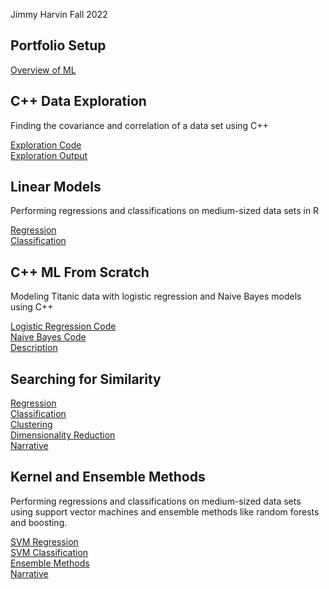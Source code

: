 Jimmy Harvin
Fall 2022

## Portfolio Setup
[Overview of ML](https://github.com/JimmyHF/CS_4375_Portfolio/blob/main/Overview%20of%20ML.pdf)

## C++ Data Exploration

Finding the covariance and correlation of a data set using C++

[Exploration Code](https://github.com/JimmyHF/CS_4375_Portfolio/blob/main/explore.cpp)<br/>
[Exploration Output](https://github.com/JimmyHF/CS_4375_Portfolio/blob/main/Data%20Exploration.pdf)

## Linear Models

Performing regressions and classifications on medium-sized data sets in R

[Regression](https://github.com/JimmyHF/CS_4375_Portfolio/blob/main/Regression.pdf)<br/>
[Classification](https://github.com/JimmyHF/CS_4375_Portfolio/blob/main/Classfication.pdf)

## C++ ML From Scratch

Modeling Titanic data with logistic regression and Naive Bayes models using C++

[Logistic Regression Code](https://github.com/JimmyHF/CS_4375_Portfolio/blob/main/log.cpp)<br/>
[Naive Bayes Code](https://github.com/JimmyHF/CS_4375_Portfolio/blob/main/main.cpp)<br/>
[Description](https://github.com/JimmyHF/CS_4375_Portfolio/blob/main/Classification%20from%20Scratch.pdf)

## Searching for Similarity

[Regression](https://github.com/JimmyHF/CS_4375_Portfolio/blob/main/Regression2_1.pdf)<br/>
[Classification](https://github.com/JimmyHF/CS_4375_Portfolio/blob/main/Classfication.pdf)<br/>
[Clustering](https://github.com/JimmyHF/CS_4375_Portfolio/blob/main/Clustering.pdf)<br/>
[Dimensionality Reduction](https://github.com/JimmyHF/CS_4375_Portfolio/blob/main/dimensionality-reduction.pdf)<br/>
[Narrative](https://github.com/JimmyHF/CS_4375_Portfolio/blob/main/Narrative%20(1).pdf)

## Kernel and Ensemble Methods

Performing regressions and classifications on medium-sized data sets using support vector machines and ensemble methods like random forests and boosting.

[SVM Regression](https://github.com/JimmyHF/CS_4375_Portfolio/blob/main/SVM-regression.pdf)<br/>
[SVM Classification](https://github.com/JimmyHF/CS_4375_Portfolio/blob/main/SVM-classification.pdf)<br/>
[Ensemble Methods](https://github.com/JimmyHF/CS_4375_Portfolio/blob/main/EnsembleMethods.pdf)<br/>
[Narrative](https://github.com/JimmyHF/CS_4375_Portfolio/blob/main/Kernel_and_Ensemble_Narrative.pdf)
